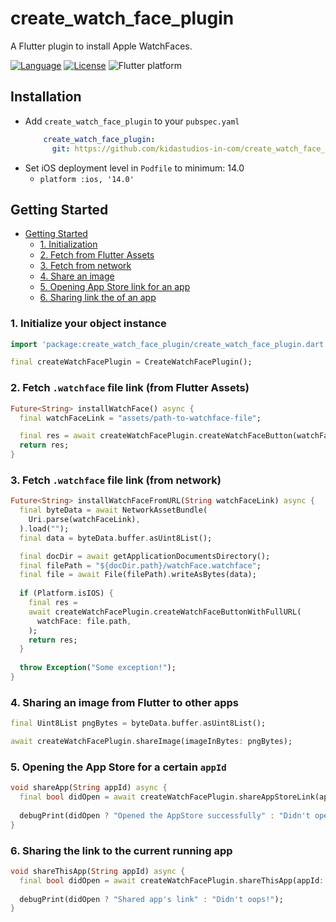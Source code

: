 # create_watch_face_plugin

A Flutter plugin to install Apple WatchFaces.

[![Language](https://img.shields.io/badge/flutter-blue?logo=flutter)](https://flutter.dev/)
[![License](https://img.shields.io/github/license/kidastudios-in-com/create_watch_face_plugin)](https://github.com/kidastudios-in-com/create_watch_face_plugin/blob/main/LICENSE)
![Flutter platform](https://img.shields.io/badge/flutter-ios-blue)

## Installation
- Add `create_watch_face_plugin` to your `pubspec.yaml`
  ```yaml
      create_watch_face_plugin:
        git: https://github.com/kidastudios-in-com/create_watch_face_plugin
  ```
- Set iOS deployment level in `Podfile` to minimum: 14.0
  - `platform :ios, '14.0'`

## Getting Started
- [Getting Started](#getting-started)
  - [1. Initialization](#1-initialize-your-object-instance)
  - [2. Fetch from Flutter Assets](#2-fetch-watchface-file-link-from-flutter-assets)
  - [3. Fetch from network](#3-fetch-watchface-file-link-from-network)
  - [4. Share an image](#4-sharing-an-image-from-flutter-to-other-apps)
  - [5. Opening App Store link for an app](#5-opening-the-app-store-for-a-certain-appid)
  - [6. Sharing link the of an app](#6-sharing-the-link-to-the-current-running-app)

### 1. Initialize your object instance
```dart
import 'package:create_watch_face_plugin/create_watch_face_plugin.dart';

final createWatchFacePlugin = CreateWatchFacePlugin();
```

### 2. Fetch `.watchface` file link (from Flutter Assets)
```dart
Future<String> installWatchFace() async {
  final watchFaceLink = "assets/path-to-watchface-file";

  final res = await createWatchFacePlugin.createWatchFaceButton(watchFace: watchFaceLink);
  return res;
}
```

### 3. Fetch `.watchface` file link (from network)
```dart
Future<String> installWatchFaceFromURL(String watchFaceLink) async {
  final byteData = await NetworkAssetBundle(
    Uri.parse(watchFaceLink),
  ).load("");
  final data = byteData.buffer.asUint8List();

  final docDir = await getApplicationDocumentsDirectory();
  final filePath = "${docDir.path}/watchFace.watchface";
  final file = await File(filePath).writeAsBytes(data);
  
  if (Platform.isIOS) {
    final res =
    await createWatchFacePlugin.createWatchFaceButtonWithFullURL(
      watchFace: file.path,
    );
    return res;
  }
  
  throw Exception("Some exception!");
}
```

### 4. Sharing an image from Flutter to other apps
```dart
final Uint8List pngBytes = byteData.buffer.asUint8List();

await createWatchFacePlugin.shareImage(imageInBytes: pngBytes);
```

### 5. Opening the App Store for a certain `appId`
```dart
void shareApp(String appId) async {
  final bool didOpen = await createWatchFacePlugin.shareAppStoreLink(appId: appId);
  
  debugPrint(didOpen ? "Opened the AppStore successfully" : "Didn't open AppStore");
}
```

### 6. Sharing the link to the current running app
```dart
void shareThisApp(String appId) async {
  final bool didOpen = await createWatchFacePlugin.shareThisApp(appId: appId);
  
  debugPrint(didOpen ? "Shared app's link" : "Didn't oops!");
}
```